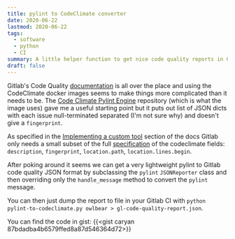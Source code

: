 ```yaml
---
title: pylint to CodeClimate converter
date: 2020-06-22
lastmod: 2020-06-22
tags:
  - software
  - python
  - CI
summary: A little helper function to get nice code quality reports in Gitlab
draft: false
---
```



Gitlab's Code Quality [documentation](https://docs.gitlab.com/ee/user/project/merge_requests/code_quality.html) is all over the place and using the CodeClimate docker images seems to make things more complicated than it needs to be. The [Code Climate Pylint Engine](https://github.com/mercos/codeclimate-pylint) repository (which is what the image uses) gave me a useful starting point but it puts out list of JSON dicts with each issue null-terminated separated (I'm not sure why) and doesn't give a `fingerprint`.

As specified in the [Implementing a custom tool](https://docs.gitlab.com/ee/user/project/merge_requests/code_quality.html#implementing-a-custom-tool) section of the docs Gitlab only needs a small subset of the full [specification](https://github.com/codeclimate/spec/blob/master/SPEC.md) of the codeclimate fields: `description`, `fingerprint`, `location.path`, `location.lines.begin`.

After poking around it seems we can get a very lightweight pylint to Gitlab code quality JSON format by subclassing the `pylint` `JSONReporter` class and then overriding only the `handle_message` method to convert the `pylint` message.

You can then just dump the report to file in your Gitlab CI with `python pylint-to-codeclimate.py owlbear > gl-code-quality-report.json`.

You can find the code in gist: {{<gist caryan 87bdadba4b6579ffed8a87d546364d72>}}
